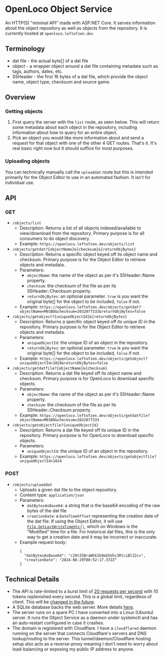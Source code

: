 

# OpenLoco Object Service
An HTTP(S) "minimal API" made with ASP.NET Core. It serves information about the object repository as well as objects from the repository. It is currently hosted at `openloco.leftofzen.dev`

## Terminology
- dat file - the actual byte[] of a dat file
- object - a wrapper object around a dat file containing metadata such as tags, authors, dates, etc.
- S5Header - the first 16 bytes of a dat file, which provide the object name, object type, checksum and source game.

## Overview
### Getting objects
1. First query the server with the `list` route, as seen below. This will return some metadata about each object in the repository, including information about how to query for an entire object.
2. Pick an object you would like more information about and send a request for that object with one of the other 4 GET routes.
That's it. It's real basic right now but it should suffice for most purposes.

### Uploading objects
You can technically manually call the `uploaddat` route but this is intended primarily for the Object Editor to use in an automated fashion. It isn't for individual use.

## API

### GET
- `/objects/list`
  - Description: Returns a list of all objects indexed/available to view/download from the repository. Primary purpose is for all consumers to do object discovery.
  - Example: `https://openloco.leftofzen.dev/objects/list`
- `/objects/getdat?{objectName}&{checksum}&{returnObjBytes}`
  - Description: Returns a specific object keyed off its object name and checksum. Primary purpose is for the Object Editor to retrieve objects and metadata.
  - Parameters:
      - `objectName`: the name of the object as per it's S5Header::Name property.
      - `checksum`: the checksum of the file as per its S5Header::Checksum property.
     - `returnObjBytes`: an optional parameter. `true` is you want the original byte[] for the object to be included, `false` if not.
  - Example: `https://openloco.leftofzen.dev/objects/getdat?objectName=M6SBO&checksum=2032077333&returnObjBytes=false`
- `/objects/getobject?{uniqueObjectId}&{returnObjBytes}`
  - Description: Returns a specific object keyed off its unique ID in the repository.  Primary purpose is for the Object Editor to retrieve objects and metadata.
  - Parameters:
      - `uniqueObjectId`: the unique ID of an object in the repository.
     - `returnObjBytes`: an optional parameter. `true` is you want the original byte[] for the object to be included, `false` if not.
  - Example: `https://openloco.leftofzen.dev/objects/getobject?uniqueObjectId=1024&returnObjBytes=false`
- `/objects/getdatfile?{objectName}&{checksum}`
  - Description: Returns a dat file keyed off its object name and checksum. Primary purpose is for OpenLoco to download specific objects.
  - Parameters:
      - `objectName`: the name of the object as per it's S5Header::Name property.
      - `checksum`: the checksum of the file as per its S5Header::Checksum property.
  - Example: `https://openloco.leftofzen.dev/objects/getdatfile?objectName=M6SBO&checksum=2032077333`
- `/objects/getobjectfile?{uniqueObjectId}`
  - Description: Returns a dat file keyed off its unique ID in the repository. Primary purpose is for OpenLoco to download specific objects.
  - Parameters:
      - `uniqueObjectId`: the unique ID of an object in the repository.
  - Example: `https://openloco.leftofzen.dev/objects/getobjectfile?uniqueObjectId=1024`

### POST
- `/objects/uploaddat`
  - Uploads a given dat file to the object repository.
  - Content type: `application/json`
  - Parameters:
    -  `datBytesAsBase64`: a string that is the base64 encoding of the raw bytes of the dat file
    - `creationDate`: a `DateTimeOffset` representing the creation date of the dat file. If using the Object Editor, it will use [`File.GetLastWriteTimeUtc()`](https://learn.microsoft.com/en-us/dotnet/api/system.io.file.getlastwritetimeutc?view=net-8.0), which on Windows is the "Modified" time for a file. For historical dat files, this is the only way to get a creation date and it may be incorrect or inaccurate.
  - Example request body:
    ```
    {
      "datBytesAsBase64": "c29tZSBraW5kIG9mIGVhc3RlciBlZ2c=",
      "creationDate": "2024-08-29T08:52:17.372Z"
    }
    ```

## Technical Details
- The API is rate-limited to a burst limit of [20 requests per second](https://github.com/OpenLoco/ObjectEditor/blob/master/ObjectService/ObjectServiceRateLimitOptions.cs) with 10 tokens replenished every second. This is a global limit, regardless of client. This will be [changed in the future](https://github.com/OpenLoco/ObjectEditor/issues/76).
- A SQLite database backs the web server. More details [here]().
- The server runs on a spare PC I have converted into a Linux (Ubuntu) server. It runs the Object Service as a daemon under systemctl and has an auto-restart configured in case it crashes.
- The domain is registered with Cloudflare. I have a `cloudflared` daemon running on the server that connects Cloudflare's servers and DNS lookup/routing to the server. This tunnel/daemon/Cloudflare hosting setup also acts as a reverse-proxy meaning I don't need to worry about load-balancing or exposing my public IP address to anyone.